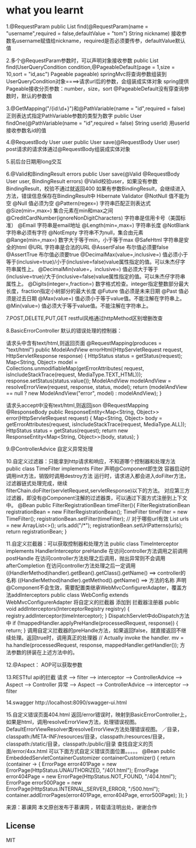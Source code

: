 # what you learnt #

1.@RequestParam
public List<User> find(@RequestParam(name = "username",required = false,defaultValue = "tom") String nickname)
接收参数名username赋值给nickname，required是否必须要传参，defaultValue默认值

2.多个@RequestParam参数时，可以声明对象接收参数
public List<User> find(UserQueryCondition condition,@PageableDefault(page = 1,size = 10,sort = "id,asc") Pageable pageable)
springMvc将查询参数组装到UserQueryCondition对象====>请求url后的参数，会组装成实体对象
spring提供Pageable接收分页参数：number，size，sort
@PageableDefault没有穿查询参数时，默认的参数值

3.@GetMapping("/{id:\\d+}")和@PathVariable(name = "id",required = false)
正则表达式指定PathVariable参数的类型为数字
public User findOne(@PathVariable(name = "id",required = false) String userId)
用userId接收参数名id的值

4.@RequestBody User user
public User save(@RequestBody User user)
post请求的请求体通过@RequestBody组装成实体对象

5.前后台日期用long交互

6.@Valid和BindingResult errors
public User save(@Valid @RequestBody User user, BindingResult errors)
@Valid校验user，如果没有参数BindingResult，校验不通过就返回400
如果有参数BindingResult，会继续进入方法，错误信息保存在BindingResult中
Hibernate Validator
@NotNull    值不能为空
@Null   值必须为空
@Pattern(regex=)    字符串匹配正则表达式
@Size(min=,max=)    集合元素在min和max之间
@CreditCardNumber(ignoreNonDigitCharacters) 字符串是信用卡号（美国标准）
@Email  字符串是email地址
@Length(min=,max=)  字符串长度
@NotBlank   字符串必须有字符
@NotEmpty   字符串不为null，集合由元素
@Range(min=,max=)   数字大于等于min，小于等于max
@SafeHtml   字符串是安全的html
@URL    字符串是合法的URL
@AssertFalse    布尔值必须要false
@AssertTrue 布尔值必须要true
@DecimalMax(value=,inclusive=)  值必须小于等于(inclusive=true)/小于(inclusive=false)value属性指定的值。可以朱杰仔字符串属性上。
@DecimalMin(value=，inclusive=)  值必须大于等于(inclusive=true)/大于(inclusive=false)value属性指定的值。可以朱杰仔字符串属性上。
@Digits(integer=,fraction=) 数字格式检查。integer指定整数部分最大长度，fraction指定小树部分的最大长度
@Future 值必须是未来日期
@Past   值必须是过去日期
@Max(value=)    值必须小于等于value值。不能注解在字符串上。
@Min(value=)    值必须大于等于value值。不能注解在字符串上。

7.POST,DELETE,PUT,GET
restful风格通过httpMethod区别增删改查

8.BasicErrorController
默认的错误处理的控制器：

请求头中含有text/html,则返回页面
@RequestMapping(produces = "text/html")
	public ModelAndView errorHtml(HttpServletRequest request,
			HttpServletResponse response) {
		HttpStatus status = getStatus(request);
		Map<String, Object> model = Collections.unmodifiableMap(getErrorAttributes(
				request, isIncludeStackTrace(request, MediaType.TEXT_HTML)));
		response.setStatus(status.value());
		ModelAndView modelAndView = resolveErrorView(request, response, status, model);
		return (modelAndView == null ? new ModelAndView("error", model) : modelAndView);
	}

请求头accept中没有text/html,则返回json
@RequestMapping
@ResponseBody
public ResponseEntity<Map<String, Object>> error(HttpServletRequest request) {
    Map<String, Object> body = getErrorAttributes(request,
            isIncludeStackTrace(request, MediaType.ALL));
    HttpStatus status = getStatus(request);
    return new ResponseEntity<Map<String, Object>>(body, status);
}

9.@ControllerAdvice
自定义异常处理

10.自定义过滤器：只能拿到http请求和响应，不知道哪个控制器和处理方法
public class TimeFilter implements Filter
声明@Component即生效
容器启动时调用init方法，销毁时调用destroy方法
运行时，请求进入都会进入doFilter方法，过滤器链式处理完成，继续filterChain.doFilter(servletRequest,servletResponse)以下的方法。
对应第三方过滤器，即没有@Component注解的过滤器类，可以通过下面方式注册到上下文中。
@Bean
public FilterRegistrationBean timeFilter(){
    FilterRegistrationBean registrationBean = new FilterRegistrationBean();
    TimeFilter timeFilter = new TimeFilter();
    registrationBean.setFilter(timeFilter);
    //  对于哪些url有效
    List<String> urls = new ArrayList<>();
    urls.add("/*");
    registrationBean.setUrlPatterns(urls);
    return registrationBean;
}

11.自定义拦截器：可以获取控制器和处理方法
public class TimeInterceptor implements HandlerInterceptor
preHandle 在访问controller方法调用之前调用
postHandle 在访问controller方法处理之后调用，抛出异常则不会调用
afterCompletion 在访问controller方法处理之后一定调用
((HandlerMethod)handler).getBean().getClass().getName()  ==> controller的名称
((HandlerMethod)handler).getMethod().getName() ==> 方法的名称
声明@Component不会生效，需要配置类继承WebMvcConfigurerAdapter，覆盖方法addInterceptors
public class WebConfig extends WebMvcConfigurerAdapter
将自定义的拦截器 添加到 拦截器注册器
public void addInterceptors(InterceptorRegistry registry) {
    registry.addInterceptor(timeInterceptor);
}
DispatchServlet中doDispatch方法中
if (!mappedHandler.applyPreHandle(processedRequest, response)) {
    return;
}
调用自定义拦截器的preHandle方法，如果返回false，就直接返回不继续处理。返回true时，调用真正的处理器
// Actually invoke the handler.
mv = ha.handle(processedRequest, response, mappedHandler.getHandler());
方法参数的拼装在上述方法中的。

12.@Aspect： AOP可以获取参数

13.RESTful api的拦截
请求 --> filter --> interceptor --> ControllerAdvice --> Aspect --> Controller
异常 --> Aspect --> ControllerAdvice --> interceptor --> filter

14.swagger
http://localhost:8090/swagger-ui.html

15.自定义错误页面404.html
返回/error错误时，映射到BasicErrorController上，如果是html，调用resolveErrorView方法，处理错误视图。
DefaultErrorViewResolver类resolveErrorView方法处理错误视图。
／目录，classpath:/META-INF/resources/目录，classpath:/resources/目录，classpath:/static/目录，classpath:/public/目录
查找自定义的页面/error/4xx.html
可以下面方式自定义错误页面位置。。。。。
@Bean
public EmbeddedServletContainerCustomizer containerCustomizer() {
   return (container -> {
        ErrorPage error401Page = new ErrorPage(HttpStatus.UNAUTHORIZED, "/401.html");
        ErrorPage error404Page = new ErrorPage(HttpStatus.NOT_FOUND, "/404.html");
        ErrorPage error500Page = new ErrorPage(HttpStatus.INTERNAL_SERVER_ERROR, "/500.html");
        container.addErrorPages(error401Page, error404Page, error500Page);
   });
}

来源：慕课网
本文原创发布于慕课网 ，转载请注明出处，谢谢合作


## License

MIT
